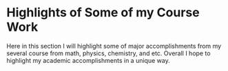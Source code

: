 # Highlights of Some of my Course Work

Here in this section I will highlight some of major accomplishments from my several course from math, physics, chemistry, and etc.
Overall I hope to highlight my academic accomplishments in a unique way.